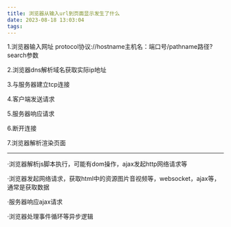 ```yaml
---
title: 浏览器从输入url到页面显示发生了什么
date: 2023-08-18 13:03:04
tags:
---
```


1.浏览器输入网址
protocol协议://hostname主机名：端口号/pathname路径?search参数

2.浏览器dns解析域名获取实际ip地址

3.与服务器建立tcp连接

4.客户端发送请求

5.服务器响应请求

6.断开连接

7.浏览器解析渲染页面

-----

·浏览器解析js脚本执行，可能有dom操作，ajax发起http网络请求等

·浏览器发起网络请求，获取html中的资源图片音视频等，websocket，ajax等，通常是获取数据

·服务器响应ajax请求

·浏览器处理事件循环等异步逻辑
